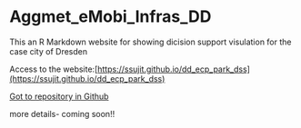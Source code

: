 # Aggmet_eMobi_Infras_DD
This an R Markdown website for showing dicision support visulation for the case city of Dresden 

Access to the website:[https://ssujit.github.io/dd_ecp_park_dss](https://ssujit.github.io/dd_ecp_park_dss)

[Got to repository in Github](https://github.com/ssujit)


more details- coming soon!!


